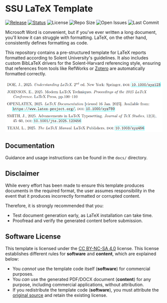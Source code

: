# SSU LaTeX Template
[![Release](https://img.shields.io/github/v/release/samcole8/solent-latex-template)](https://github.com/samcole8/solent-latex-template/releases/latest)
[![Status](https://img.shields.io/badge/status-maintained-green)](https://github.com/samcole8/solent-latex-template)
![License](https://img.shields.io/badge/license-CC%20BY--NC--SA%204.0-blue)
![Repo Size](https://img.shields.io/github/repo-size/samcole8/solent-latex-template)
![Open Issues](https://img.shields.io/github/issues/samcole8/solent-latex-template)
![Last Commit](https://img.shields.io/github/last-commit/samcole8/solent-latex-template)

Microsoft Word is convenient, but if you've ever written a long document, you'll know it can struggle with formatting. LaTeX, on the other hand, consistently defines formatting as code.

This repository contains a pre-structured template for LaTeX reports formatted according to Solent University's guidelines. It also includes custom BibLaTeX drivers for the Solent-Harvard referencing style, ensuring that references from tools like RefWorks or [Zotero]([Zotero](https://www.zotero.org/)) are automatically formatted correctly.

![](resources/bib-example.png)

## Documentation
Guidance and usage instructions can be found in the `docs/` directory.

## Disclaimer
While every effort has been made to ensure this template produces documents in the required format, the user assumes responsibility in the event that it produces incorrectly formatted or corrupted content.

Therefore, it is strongly recommended that you:

- Test document generation early, as LaTeX installation can take time.
- Proofread and verify the generated content before submission.

## Software License
This template is licensed under the [CC BY-NC-SA 4.0](https://creativecommons.org/licenses/by-nc-sa/4.0/deed.en) license. This license establishes different rules for **software** and **content**, which are explained below:

- You *cannot* use the template code itself (**software**) for commercial purposes.
- You *can* use the generated PDF/DOCX document (**content**) for any purpose, including commercial applications, without attribution.
- If you redistribute the template code (**software**), you must attribute the [original source](https://github.com/samcole8/solent-latex-template) and retain the existing license.